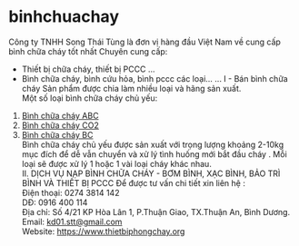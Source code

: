 # binhchuachay
Công ty TNHH Song Thái Tùng là đơn vị hàng đầu Việt Nam về cung cấp bình chữa cháy tốt nhất
Chuyên cung cấp:
- Thiết bị chữa cháy, thiết bị PCCC ...
- Bình chữa cháy, bình cứu hỏa, bình pccc các loại...
...
I - Bán bình chữa cháy
Sản phẩm được chia làm nhiều loại và hãng sản xuất.<br>
Một số loại bình chữa cháy chủ yếu:
1. <a href="https://www.thietbiphongchay.org/danh-muc/binh-chua-chay/binh-chua-chay-bot-abc/" title="bình chữa cháy ABC"> Bình chữa cháy ABC </a>
2. <a href="https://www.thietbiphongchay.org/danh-muc/binh-chua-chay/binh-chua-chay-co2/" title="bình chữa cháy CO2">Bình chữa cháy CO2</a>
3. <a href="https://www.thietbiphongchay.org/danh-muc/binh-chua-chay/binh-chua-chay-bc/" title="bình chữa cháy BC">Bình chữa cháy BC</a><br>
Bình chữa cháy chủ yếu được sản xuất với trọng lượng khoảng 2-10kg mục đích để dễ vẫn chuyển và xử lý tình huống mới bắt đầu cháy . 
Mỗi loại sẽ được xử lý 1 hoặc 1 vài loại cháy khác nhau.<br>
II. DỊCH VỤ NẠP BÌNH CHỮA CHÁY - BƠM BÌNH, XẠC BÌNH, BẢO TRÌ BÌNH VÀ THIẾT BỊ PCCC 
Để được tư vấn chi tiết xin liên hệ :<br>
Điện thoại: 0274 3814 142<br>
DĐ: 0916 400 114<br>
Địa chỉ: Số 4/21 KP Hòa Lân 1, P.Thuận Giao, TX.Thuận An, Bình Dương.<br>
Email: kd01.stt@gmail.com<br>
Website: https://www.thietbiphongchay.org
